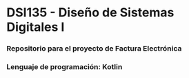 # DSI135 - Diseño de Sistemas Digitales I

### Repositorio para el proyecto de Factura Electrónica
### Lenguaje de programación: Kotlin
